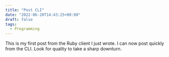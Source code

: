 ```yaml
---
title: "Post CLI"
date: "2022-06-20T14:43:25+00:00"
draft: false
tags:
  - Programming
---
```


This is my first post from the Ruby client I just wrote. I can now post quickly from the CLI. Look for quality to take a sharp downturn.

